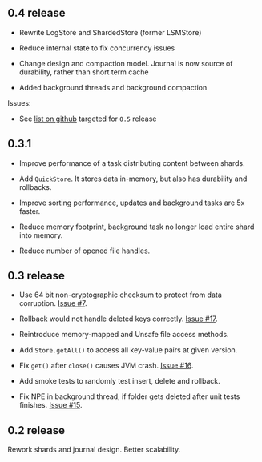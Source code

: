 0.4 release
----------------

- Rewrite LogStore and ShardedStore (former LSMStore)

- Reduce internal state to fix concurrency issues

- Change design and compaction model. Journal is now source of durability, rather than short term cache

- Added background threads and background compaction

Issues:

- See [list on github](https://github.com/input-output-hk/iodb/issues?q=is%3Aissue+is%3Aopen+label%3A0.5) targeted for `0.5` release



0.3.1
----------------

- Improve performance of a task distributing content between shards.

- Add `QuickStore`. It stores data in-memory, but also has durability and rollbacks.

- Improve sorting performance, updates and background tasks are 5x faster. 

- Reduce memory footprint, background task no longer load entire shard into memory.

- Reduce number of opened file handles. 

0.3 release 
-------------

- Use 64 bit non-cryptographic checksum to protect from data corruption. [Issue #7](https://github.com/input-output-hk/iodb/issues/7).

- Rollback would not handle deleted keys correctly. [Issue #17](https://github.com/input-output-hk/iodb/issues/17).

- Reintroduce memory-mapped and Unsafe file access methods.

- Add `Store.getAll()` to access all key-value pairs at given version. 

- Fix `get()` after `close()` causes JVM crash. [Issue #16](https://github.com/input-output-hk/iodb/issues/16).

- Add smoke tests to randomly test insert, delete and rollback.

- Fix NPE in background thread, if folder gets deleted after unit tests finishes. [Issue #15](https://github.com/input-output-hk/iodb/issues/15).


0.2 release
---------------

Rework shards and journal design. Better scalability.